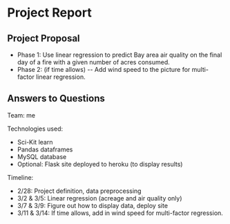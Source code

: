 # Project Report 

## Project Proposal

* Phase 1:  Use linear regression to predict Bay area air quality on the final day of a fire with a given number of acres consumed.
* Phase 2: (if time allows) -- Add wind speed to the picture for multi-factor linear regression.

## Answers to Questions

Team:  me

Technologies used:
* Sci-Kit learn
* Pandas dataframes
* MySQL database
* Optional: Flask site deployed to heroku (to display results)

Timeline:
* 2/28: Project definition, data preprocessing
* 3/2 & 3/5: Linear regression (acreage and air quality only)
* 3/7 & 3/9: Figure out how to display data, deploy site
* 3/11 & 3/14: If time allows, add in wind speed for multi-factor regression.





